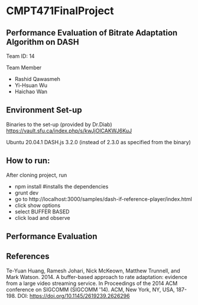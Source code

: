 # CMPT471FinalProject
## Performance Evaluation of Bitrate Adaptation Algorithm on DASH

Team ID: 14

Team Member
- Rashid Qawasmeh
- Yi-Hsuan Wu
- Haichao Wan


## Environment Set-up
Binaries to the set-up (provided by Dr.Diab)
https://vault.sfu.ca/index.php/s/kwJjOlCAKWJ6KuJ

Ubuntu 20.04.1
DASH.js 3.2.0 (instead of 2.3.0 as specified from the binary)


## How to run:

After cloning project, run
- npm install #installs the dependencies
- grunt dev 
- go to http://localhost:3000/samples/dash-if-reference-player/index.html
- click show options
- select BUFFER BASED
- click load and observe


## Performance Evaluation


## References
Te-Yuan Huang, Ramesh Johari, Nick McKeown, Matthew Trunnell, and Mark Watson. 2014. A buffer-based approach to rate adaptation: evidence from a large video streaming service. In Proceedings of the 2014 ACM conference on SIGCOMM (SIGCOMM '14). ACM, New York, NY, USA, 187-198. DOI: https://doi.org/10.1145/2619239.2626296
